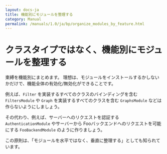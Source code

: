 ```yaml
---
layout: docs-ja
title: 機能別にモジュールを整理する
category: Manual
permalink: /manuals/1.0/ja/bp/organize_modules_by_feature.html
---
```

# クラスタイプではなく、機能別にモジュールを整理する

束縛を機能別にまとめます。
理想は、モジュールをインストールするかしないかだけで、機能全体の有効化/無効化ができることです。

例えば、`Filter` を実装するすべてのクラスのバインディングを含む `FiltersModule` や `Graph` を実装するすべてのクラスを含む `GraphsModule` などは作らないようにしましょう。

その代わり、例えば、サーバーへのリクエストを認証する `AuthenticationModule` やサーバーから Fooバックエンドへのリクエストを可能にする `FooBackendModule` のように作りましょう。

この原則は、「モジュールを水平ではなく、垂直に整理する」としても知られています。
